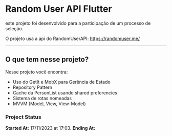 # Random User API Flutter

este projeto foi desenvolvido para a participação de um processo de seleção.

O projeto usa a api do RandomUserAPI: https://randomuser.me/

 ------------------------

## O que tem nesse projeto?
Nesse projeto você encontra:
 - Uso do GetIt e MobX para Gerência de Estado
 - Repository Pattern
 - Cache da PersonList usando shared preferencies
 - Sistema de rotas nomeadas
 - MVVM (Model, View, View-Model)

 ### Project Status
 **Started At:** 17/11/2023 at 17:03.
 **Ending At:** 